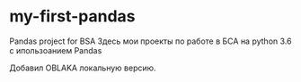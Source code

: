 # my-first-pandas
Pandas project for BSA
Здесь мои проекты по работе в БСА на python 3.6 с ипользоанием Pandas

Добавил OBLAKA локальную версию. 
